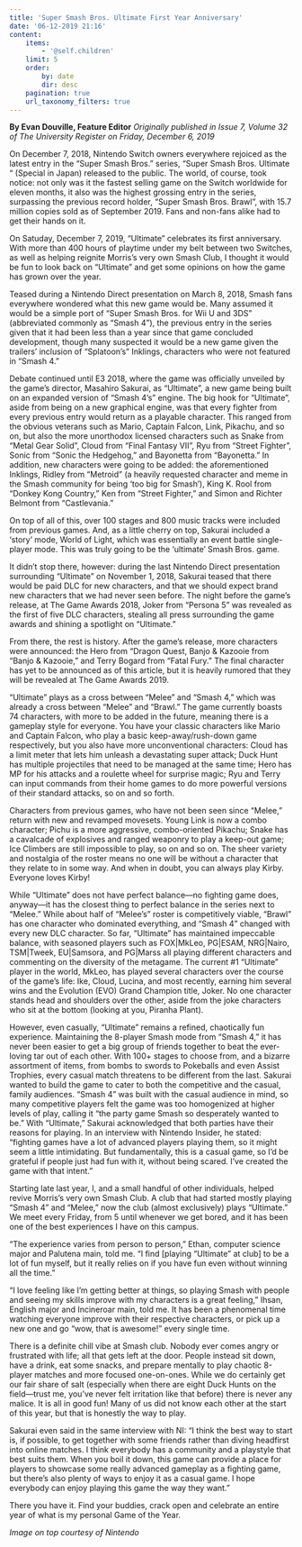 ```yaml
---
title: 'Super Smash Bros. Ultimate First Year Anniversary'
date: '06-12-2019 21:16'
content:
    items:
        - '@self.children'
    limit: 5
    order:
        by: date
        dir: desc
    pagination: true
    url_taxonomy_filters: true
---
```


**By Evan Douville, Feature Editor** _Originally published in Issue 7, Volume 32 of The University Register on Friday, December 6, 2019_

On December 7, 2018, Nintendo Switch owners everywhere rejoiced as the latest entry in the “Super Smash Bros.” series, “Super Smash Bros. Ultimate “ (Special in Japan) released to the public. The world, of course, took notice: not only was it the fastest selling game on the Switch worldwide for eleven months, it also was the highest grossing entry in the series, surpassing the previous record holder, “Super Smash Bros. Brawl”, with 15.7 million copies sold as of September 2019. Fans and non-fans alike had to get their hands on it.

On Satuday, December 7, 2019, “Ultimate” celebrates its first anniversary. With more than 400 hours of playtime under my belt between two Switches, as well as helping reignite Morris’s very own Smash Club, I thought it would be fun to look back on “Ultimate” and get some opinions on how the game has grown over the year.

Teased during a Nintendo Direct presentation on March 8, 2018, Smash fans everywhere wondered what this new game would be. Many assumed it would be a simple port of “Super Smash Bros. for Wii U and 3DS” (abbreviated commonly as “Smash 4”), the previous entry in the series given that it had been less than a year since that game concluded development, though many suspected it would be a new game given the trailers’ inclusion of “Splatoon’s” Inklings, characters who were not featured in “Smash 4.”

Debate continued until E3 2018, where the game was officially unveiled by the game’s director, Masahiro Sakurai, as “Ultimate”, a new game being built on an expanded version of “Smash 4’s” engine. The big hook for “Ultimate”, aside from being on a new graphical engine, was that every fighter from every previous entry would return as a playable character. This ranged from the obvious veterans such as Mario, Captain Falcon, Link, Pikachu, and so on, but also the more unorthodox licensed characters such as Snake from “Metal Gear Solid”, Cloud from “Final Fantasy VII”, Ryu from “Street Fighter”, Sonic from “Sonic the Hedgehog,” and Bayonetta from “Bayonetta.” In addition, new characters were going to be added: the aforementioned Inklings, Ridley from “Metroid” (a heavily requested character and meme in the Smash community for being ‘too big for Smash’), King K. Rool from “Donkey Kong Country,” Ken from “Street Fighter,” and Simon and Richter Belmont from “Castlevania.” 

On top of all of this, over 100 stages and 800 music tracks were included from previous games. And, as a little cherry on top, Sakurai included a ‘story’ mode, World of Light, which was essentially an event battle single-player mode. This was truly going to be the ‘ultimate’ Smash Bros. game.

It didn’t stop there, however: during the last Nintendo Direct presentation surrounding “Ultimate” on November 1, 2018, Sakurai teased that there would be paid DLC for new characters, and that we should expect brand new characters that we had never seen before. The night before the game’s release, at The Game Awards 2018, Joker from “Persona 5” was revealed as the first of five DLC characters, stealing all press surrounding the game awards and shining a spotlight on “Ultimate.”

From there, the rest is history. After the game’s release, more characters were announced: the Hero from “Dragon Quest, Banjo & Kazooie from “Banjo & Kazooie,” and Terry Bogard from “Fatal Fury.” The final character has yet to be announced as of this article, but it is heavily rumored that they will be revealed at The Game Awards 2019.

“Ultimate” plays as a cross between “Melee” and “Smash 4,” which was already a cross between “Melee” and “Brawl.” The game currently boasts 74 characters, with more to be added in the future, meaning there is a gameplay style for everyone. You have your classic characters like Mario and Captain Falcon, who play a basic keep-away/rush-down game respectively, but you also have more unconventional characters: Cloud has a limit meter that lets him unleash a devastating super attack; Duck Hunt has multiple projectiles that need to be managed at the same time; Hero has MP for his attacks and a roulette wheel for surprise magic; Ryu and Terry can input commands from their home games to do more powerful versions of their standard attacks, so on and so forth.

Characters from previous games, who have not been seen since “Melee,” return with new and revamped movesets. Young Link is now a combo character; Pichu is a more aggressive, combo-oriented Pikachu; Snake has a cavalcade of explosives and ranged weaponry to play a keep-out game; Ice Climbers are still impossible to play, so on and so on. The sheer variety and nostalgia of the roster means no one will be without a character that they relate to in some way. And when in doubt, you can always play Kirby. Everyone loves Kirby!

While “Ultimate” does not have perfect balance—no fighting game does, anyway—it has the closest thing to perfect balance in the series next to “Melee.” While about half of “Melee’s” roster is competitively viable, “Brawl” has one character who dominated everything, and “Smash 4” changed with every new DLC character. So far, “Ultimate” has maintained impeccable balance, with seasoned players such as FOX|MkLeo, PG|ESAM, NRG|Nairo, TSM|Tweek, EU|Samsora, and PG|Marss all playing different characters and commenting on the diversity of the metagame. The current #1 “Ultimate” player in the world, MkLeo, has played several characters over the course of the game’s life: Ike, Cloud, Lucina, and most recently, earning him several wins and the Evolution (EVO) Grand Champion title, Joker. No one character stands head and shoulders over the other, aside from the joke characters who sit at the bottom (looking at you, Piranha Plant).

However, even casually, “Ultimate” remains a refined, chaotically fun experience. Maintaining the 8-player Smash mode from “Smash 4,” it has never been easier to get a big group of friends together to beat the ever-loving tar out of each other. With 100+ stages to choose from, and a bizarre assortment of items, from bombs to swords to Pokeballs and even Assist Trophies, every casual match threatens to be different from the last. Sakurai wanted to build the game to cater to both the competitive and the casual, family audiences. “Smash 4” was built with the casual audience in mind, so many competitive players felt the game was too homogenized at higher levels of play, calling it “the party game Smash so desperately wanted to be.” With “Ultimate,” Sakurai acknowledged that both parties have their reasons for playing. In an interview with Nintendo Insider, he stated: “fighting games have a lot of advanced players playing them, so it might seem a little intimidating. But fundamentally, this is a casual game, so I’d be grateful if people just had fun with it, without being scared. I’ve created the game with that intent.”

Starting late last year, I, and a small handful of other individuals, helped revive Morris’s very own Smash Club. A club that had started mostly playing “Smash 4” and “Melee,” now the club (almost exclusively) plays “Ultimate.” We meet every Friday, from 5 until whenever we get bored, and it has been one of the best experiences I have on this campus. 

“The experience varies from person to person,” Ethan, computer science major and Palutena main, told me. “I find [playing “Ultimate” at club] to be a lot of fun myself, but it really relies on if you have fun even without winning all the time.”

“I love feeling like I’m getting better at things, so playing Smash with people and seeing my skills improve with my characters is a great feeling,” Ihsan, English major and Incineroar main, told me. It has been a phenomenal time watching everyone improve with their respective characters, or pick up a new one and go “wow, that is awesome!” every single time.

There is a definite chill vibe at Smash club. Nobody ever comes angry or frustrated with life; all that gets left at the door. People instead sit down, have a drink, eat some snacks, and prepare mentally to play chaotic 8-player matches and more focused one-on-ones. While we do certainly get our fair share of salt (especially when there are eight Duck Hunts on the field—trust me, you’ve never felt irritation like that before) there is never any malice. It is all in good fun! Many of us did not know each other at the start of this year, but that is honestly the way to play.

Sakurai even said in the same interview with NI: “I think the best way to start is, if possible, to get together with some friends rather than diving headfirst into online matches. I think everybody has a community and a playstyle that best suits them. When you boil it down, this game can provide a place for players to showcase some really advanced gameplay as a fighting game, but there’s also plenty of ways to enjoy it as a casual game. I hope everybody can enjoy playing this game the way they want.”

There you have it. Find your buddies, crack open and celebrate an entire year of what is my personal Game of the Year.

_Image on top courtesy of Nintendo_